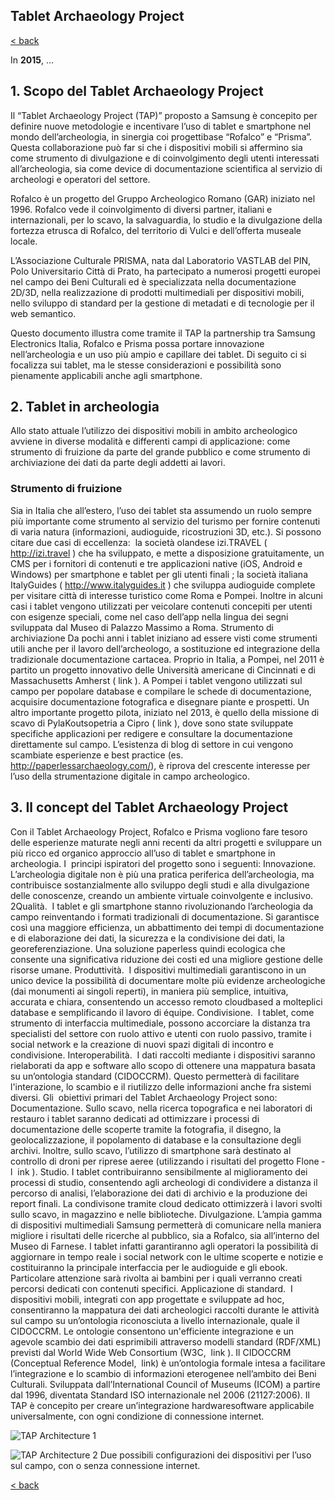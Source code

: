 ## Tablet Archaeology Project

[< back](https://codethepast.github.io/)

In **2015**, ...

## 1. Scopo del Tablet Archaeology Project

Il “Tablet Archaeology Project (TAP)” proposto a Samsung è concepito per definire nuove metodologie e incentivare l’uso di tablet e smartphone nel mondo dell’archeologia, in sinergia coi progetti­base “Rofalco” e “Prisma”. Questa collaborazione può far si che i dispositivi mobili si affermino sia come strumento di divulgazione e di coinvolgimento degli utenti interessati all’archeologia, sia come device di documentazione scientifica al servizio di archeologi e operatori del settore.

Rofalco è un progetto del Gruppo Archeologico Romano (GAR) iniziato nel 1996. Rofalco vede il coinvolgimento di diversi partner, italiani e internazionali, per lo scavo, la salvaguardia, lo studio e la divulgazione della fortezza etrusca di Rofalco, del territorio di Vulci e dell’offerta museale locale.

L’Associazione Culturale PRISMA, nata dal Laboratorio VAST­LAB del PIN, Polo Universitario Città di Prato, ha partecipato a numerosi progetti europei nel campo dei Beni Culturali ed è specializzata nella documentazione 2D/3D, nella realizzazione di prodotti multimediali per dispositivi mobili, nello sviluppo di standard per la gestione di metadati e di tecnologie per il web semantico.

Questo documento illustra come tramite il TAP la partnership tra Samsung Electronics Italia, Rofalco e Prisma possa portare innovazione nell’archeologia e un uso più ampio e capillare dei tablet. Di seguito ci si focalizza sui tablet, ma le stesse considerazioni e possibilità sono pienamente applicabili anche agli smartphone.


## 2. Tablet in archeologia

Allo stato attuale l’utilizzo dei dispositivi mobili in ambito archeologico avviene in diverse modalità e differenti campi di applicazione: come strumento di fruizione da parte del grande pubblico e come strumento di archiviazione dei dati da parte degli addetti ai lavori. 

### Strumento di fruizione
Sia in Italia che all’estero, l’uso dei tablet sta assumendo un ruolo sempre più importante come strumento al servizio del turismo per fornire contenuti di varia natura (informazioni, audioguide, ricostruzioni 3D, etc.). Si possono citare due casi di eccellenza: ​
la società olandese izi.TRAVEL (​
http://izi.travel​
) che ha
sviluppato, e mette a disposizione gratuitamente, un CMS per i fornitori di contenuti e tre
applicazioni native (iOS, Android e Windows) per smartphone e tablet per gli utenti finali​
; la società
italiana ItalyGuides (​
http://www.italyguides.it​
) che sviluppa audioguide complete per visitare città di
interesse turistico come Roma e Pompei.
Inoltre in alcuni casi i tablet vengono utilizzati per veicolare contenuti concepiti per utenti con
esigenze speciali, come nel caso dell’app nella lingua dei segni sviluppata dal Museo di Palazzo
Massimo a Roma.
Strumento di archiviazione
Da pochi anni i tablet iniziano ad essere visti come strumenti utili anche per il lavoro
dell’archeologo, a sostituzione ed integrazione della tradizionale documentazione cartacea.
Proprio in Italia, a Pompei, nel 2011 è partito un progetto innovativo delle Università americane di
Cincinnati e di Massachusetts Amherst (​
link​
). A Pompei i tablet vengono utilizzati sul campo per
popolare database e compilare le schede di documentazione, acquisire documentazione
fotografica e disegnare piante e prospetti.
Un altro importante progetto pilota, iniziato nel 2013, è quello della missione di scavo di
Pyla­Koutsopetria a Cipro (​
link​
), dove sono state sviluppate specifiche applicazioni per redigere e
consultare la documentazione direttamente sul campo.
L’esistenza di blog di settore in cui vengono scambiate esperienze e best practice
(es.​
http://paperlessarchaeology.com/​
), è riprova del crescente interesse per l’uso della
strumentazione digitale in campo archeologico.


## 3. Il concept del Tablet Archaeology Project

Con il Tablet Archaeology Project, Rofalco e Prisma vogliono fare tesoro delle esperienze
maturate negli anni recenti da altri progetti e sviluppare un più ricco ed organico approccio all’uso
di tablet e smartphone in archeologia.
I ​
principi ispiratori​
del progetto sono i seguenti:
Innovazione. L’archeologia digitale non è più una pratica periferica dell’archeologia, ma
contribuisce sostanzialmente allo sviluppo degli studi e alla divulgazione delle conoscenze,
creando un ambiente virtuale coinvolgente e inclusivo.
2Qualità. ​
I tablet e gli smartphone stanno rivoluzionando l’archeologia da campo
reinventando i formati tradizionali di documentazione. Si garantisce così una maggiore
efficienza, un abbattimento dei tempi di documentazione e di elaborazione dei dati, la
sicurezza e la condivisione dei dati, la georeferenziazione. Una soluzione paperless ­quindi
ecologica­ che consente una significativa riduzione dei costi ed una migliore gestione delle
risorse umane.
Produttività. ​
I dispositivi multimediali garantiscono in un unico device la possibilità di
documentare molte più evidenze archeologiche (dai monumenti ai singoli reperti), in
maniera più semplice, intuitiva, accurata e chiara, consentendo un accesso remoto
cloud­based a molteplici database e semplificando il lavoro di équipe.
Condivisione. ​
I tablet, come strumento di interfaccia multimediale, possono accorciare la
distanza tra specialisti del settore con ruolo attivo e utenti con ruolo passivo, tramite i social
network e la creazione di nuovi spazi digitali di incontro e condivisione.
Interoperabilità. ​
I dati raccolti mediante i dispositivi saranno rielaborati da app e software
allo scopo di ottenere una mappatura basata su un’ontologia standard (CIDOC­CRM).
Questo permetterà di facilitare l'interazione, lo scambio e il riutilizzo delle informazioni
anche fra sistemi diversi.
Gli ​
obiettivi primari​
del Tablet Archaeology Project sono:
Documentazione. Sullo scavo, nella ricerca topografica e nei laboratori di restauro i tablet
saranno dedicati ad ottimizzare i processi di documentazione delle scoperte tramite la
fotografia, il disegno, la geolocalizzazione, il popolamento di database e la consultazione
degli archivi. Inoltre, sullo scavo, l’utilizzo di smartphone sarà destinato al controllo di droni
per riprese aeree (utilizzando i risultati del progetto Flone ­ l ​
ink​
).
Studio. I tablet contribuiranno sensibilmente al miglioramento dei processi di studio,
consentendo agli archeologi di condividere a distanza il percorso di analisi, l’elaborazione
dei dati di archivio e la produzione dei report finali. La condivisone tramite cloud dedicato
ottimizzerà i lavori svolti sullo scavo, in magazzino e nelle biblioteche.
Divulgazione. L’ampia gamma di dispositivi multimediali Samsung permetterà di
comunicare nella maniera migliore i risultati delle ricerche al pubblico, sia a Rofalco, sia
all’interno del Museo di Farnese. I tablet infatti garantiranno agli operatori la possibilità di
aggiornare in tempo reale i social network con le ultime scoperte e notizie e costituiranno la
principale interfaccia per le audioguide e gli ebook. Particolare attenzione sarà rivolta ai
bambini per i quali verranno creati percorsi dedicati con contenuti specifici.
Applicazione di standard. ​
I dispositivi mobili, integrati con app progettate e sviluppate ad
hoc, consentiranno la mappatura dei dati archeologici raccolti durante le attività sul campo
su un’ontologia riconosciuta a livello internazionale, quale il CIDOC­CRM. Le ontologie
consentono un'efficiente integrazione e un agevole scambio dei dati esprimibili attraverso
modelli standard (RDF/XML) previsti dal World Wide Web Consortium (W3C, ​
link​
). Il
CIDOC­CRM (Conceptual Reference Model, ​
link​
) è un’ontologia formale intesa a facilitare
l’integrazione e lo scambio di informazioni eterogenee nell’ambito dei Beni Culturali.
Sviluppata dall’International Council of Museums (ICOM) a partire dal 1996, diventata
Standard ISO internazionale nel 2006 (21127:2006). Il TAP è concepito per creare
un’integrazione hardware­software applicabile universalmente, con ogni condizione di
connessione internet.

![TAP Architecture 1](https://codethepast.github.io/TabletArchaeologyProject/TAP_architecture1.jpg)

![TAP Architecture 2](https://codethepast.github.io/TabletArchaeologyProject/TAP_architecture2.jpg)
Due possibili configurazioni dei dispositivi per l’uso sul campo, con o senza connessione internet.


[< back](https://codethepast.github.io/)
